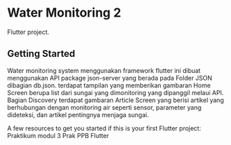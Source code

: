 # Water Monitoring 2

Flutter project.

## Getting Started
Water monitoring system menggunakan framework flutter ini dibuat menggunakan API package json-server yang berada pada Folder JSON dibagian db.json. terdapat tampilan yang memberikan gambaran Home Screen berupa list dari sungai yang dimonitoring yang dipanggil melaui API. Bagian Discovery terdapat gambaran Article Screen yang berisi artikel yang berhubungan dengan monitoring air seperti sensor, parameter yang dideteksi, dan artikel pentingnya menjaga sungai.  

A few resources to get you started if this is your first Flutter project:
Praktikum modul 3 Prak PPB Flutter
